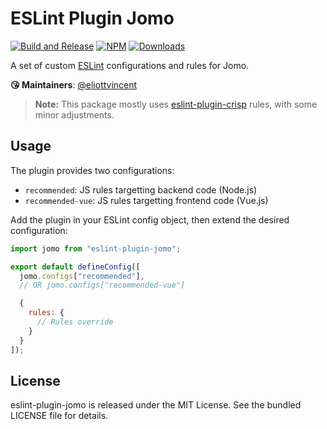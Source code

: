 # ESLint Plugin Jomo

[![Build and Release](https://github.com/jomo-oss/eslint-plugin-jomo/workflows/Build%20and%20Release/badge.svg)](https://github.com/jomo-oss/eslint-plugin-jomo/actions?query=workflow%3A%22Build+and+Release%22) [![NPM](https://img.shields.io/npm/v/eslint-plugin-jomo.svg)](https://www.npmjs.com/package/eslint-plugin-jomo) [![Downloads](https://img.shields.io/npm/dt/eslint-plugin-jomo.svg)](https://www.npmjs.com/package/eslint-plugin-jomo)

A set of custom [ESLint](https://eslint.org/) configurations and rules for Jomo.

**😘 Maintainers**: [@eliottvincent](https://github.com/eliottvincent)

> **Note:** This package mostly uses [eslint-plugin-crisp](https://github.com/crisp-oss/eslint-plugin-crisp) rules, with some minor adjustments.

## Usage

The plugin provides two configurations:
* `recommended`: JS rules targetting backend code (Node.js)
* `recommended-vue`: JS rules targetting frontend code (Vue.js)

Add the plugin in your ESLint config object, then extend the desired configuration:
```javascript
import jomo from "eslint-plugin-jomo";

export default defineConfig([
  jomo.configs["recommended"],
  // OR jomo.configs["recommended-vue"]

  {
    rules: {
      // Rules override
    }
  }
]);
```

## License

eslint-plugin-jomo is released under the MIT License. See the bundled LICENSE file for details.
